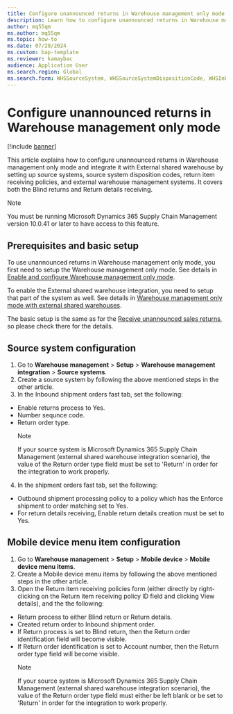 ```yaml
---
title: Configure unannounced returns in Warehouse management only mode
description: Learn how to configure unannounced returns in Warehouse management only mode by setting up source systems, source system disposition codes, return item receiving policies, and external warehouse management systems.
author: mq55qm
ms.author: mq55qm
ms.topic: how-to
ms.date: 07/29/2024
ms.custom: bap-template
ms.reviewer: kamaybac
audience: Application User
ms.search.region: Global
ms.search.form: WHSSourceSystem, WHSSourceSystemDispositionCode, WHSInboundShipmentOrder, WHSParameters, WHSInboundShipmentOrderMessage, WHSReturnItemReceivingPolicy
---
```


# Configure unannounced returns in Warehouse management only mode

[!include [banner](../includes/banner.md)]

This article explains how to configure unannounced returns in Warehouse management only mode and integrate it with External shared warehouse by setting up source systems, source system disposition codes, return item receiving policies, and external warehouse management systems.
It covers both the Blind returns and Return details receiving.

> [!NOTE]
> You must be running Microsoft Dynamics 365 Supply Chain Management version 10.0.41 or later to have access to this feature.

## <a name="prerequisites-and-basic-setup"></a>Prerequisites and basic setup

To use unannounced returns in Warehouse management only mode, you first need to setup the Warehouse management only mode. See details in [Enable and configure Warehouse management only mode](wms-only-mode-setup.md).

To enable the External shared warehouse integration, you need to setup that part of the system as well. See details in [Warehouse management only mode with external shared warehouses](wms-only-mode-external-shared-warehouse).

The basic setup is the same as for the [Receive unannounced sales returns](sales-returns-unannounced.md), so please check there for the details.

## <a name="source-system-configuration"></a>Source system configuration

1. Go to **Warehouse management** \> **Setup** \> **Warehouse management integration** \> **Source systems**.
2. Create a source system by following the above mentioned steps in the other article.
3. In the Inbound shipment orders fast tab, set the following:
  - Enable returns process to Yes.
  - Number sequnce code.
  - Return order type.
    > [!NOTE]
    > If your source system is Microsoft Dynamics 365 Supply Chain Management (external shared warehouse integration scenario), the value of the Return order type field must be set to 'Return' in order for the integration to work properly.
4. In the shipment orders fast tab, set the following:
  - Outbound shipment processing policy to a policy which has the Enforce shipment to order matching set to Yes.
  - For return details receiving, Enable return details creation must be set to Yes.

## <a name="mobile-device-menu-item-configuration"></a>Mobile device menu item configuration

1. Go to **Warehouse management** \> **Setup** \> **Mobile device** \> **Mobile device menu items**.
2. Create a Mobile device menu items by following the above mentioned steps in the other article.
3. Open the Return item receiving policies form (either directly by right-clicking on the Return item receiving policy ID field and clicking View details), and the the following:
  - Return process to either Blind return or Return details.
  - Created return order to Inbound shipment order.
  - If Return process is set to Blind return, then the Return order identification field will become visible.
  - If Return order identification is set to Account number, then the Return order type field will become visible.
    > [!NOTE]
    > If your source system is Microsoft Dynamics 365 Supply Chain Management (external shared warehouse integration scenario), the value of the Return order type field must either be left blank or be set to 'Return' in order for the integration to work properly.
